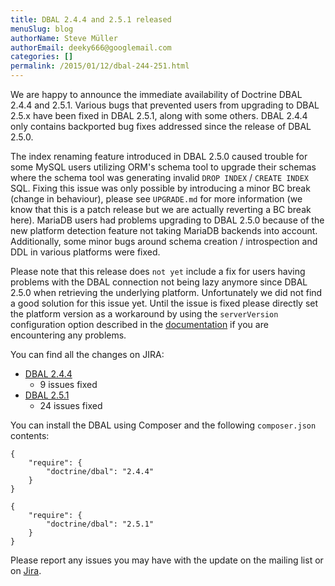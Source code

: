 ```yaml
---
title: DBAL 2.4.4 and 2.5.1 released
menuSlug: blog
authorName: Steve Müller
authorEmail: deeky666@googlemail.com
categories: []
permalink: /2015/01/12/dbal-244-251.html
---
```

We are happy to announce the immediate availability of Doctrine DBAL
2.4.4 and 2.5.1. Various bugs that prevented users from upgrading to
DBAL 2.5.x have been fixed in DBAL 2.5.1, along with some others. DBAL
2.4.4 only contains backported bug fixes addressed since the release of
DBAL 2.5.0.

The index renaming feature introduced in DBAL 2.5.0 caused trouble for
some MySQL users utilizing ORM's schema tool to upgrade their schemas
where the schema tool was generating invalid `DROP INDEX` /
`CREATE INDEX` SQL. Fixing this issue was only possible by introducing a
minor BC break (change in behaviour), please see `UPGRADE.md` for more
information (we know that this is a patch release but we are actually
reverting a BC break here). MariaDB users had problems upgrading to DBAL
2.5.0 because of the new platform detection feature not taking MariaDB
backends into account. Additionally, some minor bugs around schema
creation / introspection and DDL in various platforms were fixed.

Please note that this release does `not yet` include a fix for users
having problems with the DBAL connection not being lazy anymore since
DBAL 2.5.0 when retrieving the underlying platform. Unfortunately we did
not find a good solution for this issue yet. Until the issue is fixed
please directly set the platform version as a workaround by using the
`serverVersion` configuration option described in the
[documentation](http://docs.doctrine-project.org/projects/doctrine-dbal/en/latest/reference/configuration.html#automatic-platform-version-detection)
if you are encountering any problems.

You can find all the changes on JIRA:

-   [DBAL
    2.4.4](http://www.doctrine-project.org/jira/browse/DBAL/fixforversion/10725)
    - 9 issues fixed
-   [DBAL
    2.5.1](http://www.doctrine-project.org/jira/browse/DBAL/fixforversion/10727)
    - 24 issues fixed

You can install the DBAL using Composer and the following
`composer.json` contents:

~~~~ {.sourceCode .json}
{
    "require": {
        "doctrine/dbal": "2.4.4"
    }
}
~~~~

~~~~ {.sourceCode .json}
{
    "require": {
        "doctrine/dbal": "2.5.1"
    }
}
~~~~

Please report any issues you may have with the update on the mailing
list or on [Jira](http://www.doctrine-project.org/jira).
